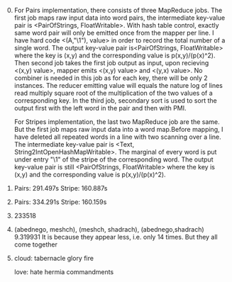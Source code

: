 0. For Pairs implementation, there consists of three MapReduce jobs. The first job maps raw input data into word pairs, the intermediate  key-value pair is <PairOfStrings, FloatWritable>. With hash table control, exactly same word pair will only be emitted once from the mapper per line. I have hard code <(A,"\1"), value> in order to record the total number of a single word. The output key-value pair is<PairOfStrings, FloatWritable> where the key is (x,y) and the corresponding value is p(x,y)/(p(x)^2). Then second job takes the first job output as input, upon recieving <(x,y) value>, mapper emits <(x,y) value> and <(y,x) value>. No combiner is needed in this job as for each key, there will be only 2 instances. The reducer emitting value will equals the nature log of lines read multiply square root of the multiplication of the two values of a corresponding key. In the third job, secondary sort is used to sort the output first with the left word in the pair and then with PMI.
   
    For Stripes implementation, the last two MapReduce job are the same. But the first job maps raw input data into a word map.Before mapping, I have deleted all repeated words in a line with two scanning over a line. The intermediate  key-value pair is <Text, String2IntOpenHashMapWritable>. The marginal of every word is put under entry "\1" of the stripe of the corresponding word. The output key-value pair is still <PairOfStrings, FloatWritable> where the key is (x,y) and the corresponding value is p(x,y)/(p(x)^2).

1.  Pairs: 291.497s    Stripe: 160.887s

2.  Pairs: 334.291s    Stripe: 160.159s

3.  233518

4.  (abednego, meshch), (meshch, shadrach), (abednego,shadrach)   9.319931  It is because they appear less, i.e. only 14 times. But they all come together 

5.  cloud:     tabernacle glory fire
    
    love:      hate hermia commandments 
